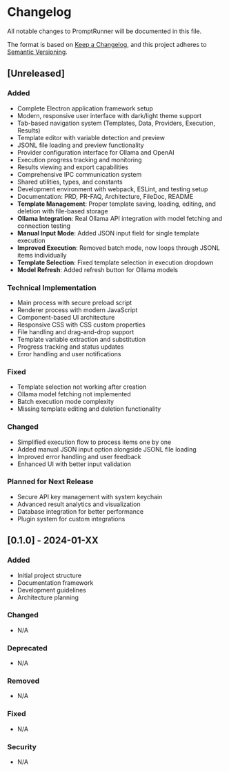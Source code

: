 # Changelog

All notable changes to PromptRunner will be documented in this file.

The format is based on [Keep a Changelog](https://keepachangelog.com/en/1.0.0/),
and this project adheres to [Semantic Versioning](https://semver.org/spec/v2.0.0.html).

## [Unreleased]

### Added
- Complete Electron application framework setup
- Modern, responsive user interface with dark/light theme support
- Tab-based navigation system (Templates, Data, Providers, Execution, Results)
- Template editor with variable detection and preview
- JSONL file loading and preview functionality
- Provider configuration interface for Ollama and OpenAI
- Execution progress tracking and monitoring
- Results viewing and export capabilities
- Comprehensive IPC communication system
- Shared utilities, types, and constants
- Development environment with webpack, ESLint, and testing setup
- Documentation: PRD, PR-FAQ, Architecture, FileDoc, README
- **Template Management**: Proper template saving, loading, editing, and deletion with file-based storage
- **Ollama Integration**: Real Ollama API integration with model fetching and connection testing
- **Manual Input Mode**: Added JSON input field for single template execution
- **Improved Execution**: Removed batch mode, now loops through JSONL items individually
- **Template Selection**: Fixed template selection in execution dropdown
- **Model Refresh**: Added refresh button for Ollama models

### Technical Implementation
- Main process with secure preload script
- Renderer process with modern JavaScript
- Component-based UI architecture
- Responsive CSS with CSS custom properties
- File handling and drag-and-drop support
- Template variable extraction and substitution
- Progress tracking and status updates
- Error handling and user notifications

### Fixed
- Template selection not working after creation
- Ollama model fetching not implemented
- Batch execution mode complexity
- Missing template editing and deletion functionality

### Changed
- Simplified execution flow to process items one by one
- Added manual JSON input option alongside JSONL file loading
- Improved error handling and user feedback
- Enhanced UI with better input validation

### Planned for Next Release
- Secure API key management with system keychain
- Advanced result analytics and visualization
- Database integration for better performance
- Plugin system for custom integrations

## [0.1.0] - 2024-01-XX

### Added
- Initial project structure
- Documentation framework
- Development guidelines
- Architecture planning

### Changed
- N/A

### Deprecated
- N/A

### Removed
- N/A

### Fixed
- N/A

### Security
- N/A
